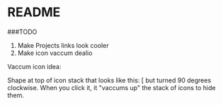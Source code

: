 README
=======================

###TODO

1. Make Projects links look cooler
2. Make icon vaccum dealio


Vaccum icon idea:

Shape at top of icon stack that looks like this: [ but turned 90 degrees clockwise. 
When you click it, it "vaccums up" the stack of icons to hide them.